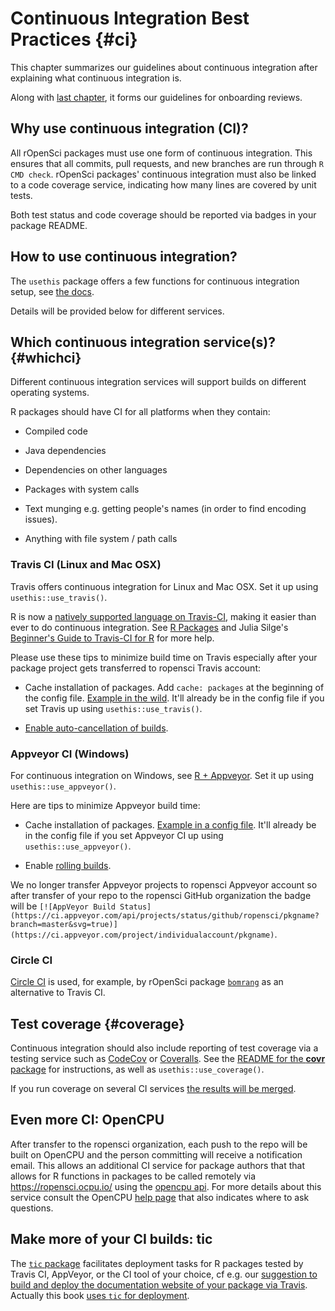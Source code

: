 # Continuous Integration Best Practices {#ci}

<div class="summaryblock">
<p>This chapter summarizes our guidelines about continuous integration after explaining what continuous integration is.</p>
<p>Along with <a href="#building">last chapter</a>, it forms our guidelines for onboarding reviews.</p>
</div>

## Why use continuous integration (CI)?

All rOpenSci packages must use one form of continuous integration. This ensures that all commits, pull requests, and new branches are run through `R CMD check`. rOpenSci packages' continuous integration must also be linked to a code coverage service, indicating how many lines are covered by unit tests.

Both test status and code coverage should be reported via badges in your package README.

## How to use continuous integration?

The `usethis` package offers a few functions for continuous integration setup, see [the docs](http://usethis.r-lib.org/reference/ci.html).

Details will be provided below for different services.

## Which continuous integration service(s)? {#whichci}

Different continuous integration services will support builds on different operating systems.

R packages should have CI for all platforms when they contain:

* Compiled code

* Java dependencies

* Dependencies on other languages

* Packages with system calls

* Text munging e.g. getting people's names (in order to find encoding issues).

* Anything with file system / path calls

### Travis CI (Linux and Mac OSX)

Travis offers continuous integration for Linux and Mac OSX. Set it up using `usethis::use_travis()`.

R is now a [natively supported language on Travis-CI](http://blog.travis-ci.com/2015-02-26-test-your-r-applications-on-travis-ci/), making it easier than ever to do continuous integration. See [R Packages](http://marker.to/NEr8Bd) and Julia Silge's [Beginner's Guide to Travis-CI for R](http://juliasilge.com/blog/Beginners-Guide-to-Travis/) for more help.

Please use these tips to minimize build time on Travis especially after your package project gets transferred to ropensci Travis account:

* Cache installation of packages. Add `cache: packages` at the beginning of the config file. [Example in the wild](https://github.com/ropensci/crul/blob/ee31c0128fd3279165360ef5ee2a1775ab00c82f/.travis.yml#L3). It'll already be in the config file if you set Travis up using `usethis::use_travis()`.

* [Enable auto-cancellation of builds](https://blog.travis-ci.com/2017-03-22-introducing-auto-cancellation).

### Appveyor CI (Windows)

For continuous integration on Windows, see [R + Appveyor](https://github.com/krlmlr/r-appveyor). Set it up using `usethis::use_appveyor()`.

Here are tips to minimize Appveyor build time:

* Cache installation of packages. [Example in a config file](https://github.com/r-lib/usethis/blob/2c52c06373849d52f78a26c5a0e080f518a2f825/inst/templates/appveyor.yml#L13). It'll already be in the config file if you set Appveyor CI up using `usethis::use_appveyor()`.

* Enable [rolling builds](https://www.appveyor.com/docs/build-configuration/#rolling-builds).

We no longer transfer Appveyor projects to ropensci Appveyor account so after transfer of your repo to the ropensci GitHub organization the badge will be `[![AppVeyor Build Status](https://ci.appveyor.com/api/projects/status/github/ropensci/pkgname?branch=master&svg=true)](https://ci.appveyor.com/project/individualaccount/pkgname)`.

### Circle CI

[Circle CI](https://circleci.com/) is used, for example, by rOpenSci package [`bomrang`](https://github.com/ropensci/bomrang) as an alternative to Travis CI.

## Test coverage {#coverage}

Continuous integration should also include reporting of test coverage via a testing service such as [CodeCov](https://codecov.io/) or [Coveralls](https://coveralls.io/).  See the [README for the **covr** package](https://github.com/jimhester/covr) for instructions, as well
as `usethis::use_coverage()`. 

If you run coverage on several CI services [the results will be merged](https://docs.codecov.io/docs/merging-reports).

## Even more CI: OpenCPU

After transfer to the ropensci organization, each push to the repo will be built on OpenCPU and the person committing will receive a notification email. This allows an additional CI service for package authors that that allows for R functions in packages to be called remotely via https://ropensci.ocpu.io/ using the [opencpu api](https://www.opencpu.org/api.html#api-json). For more details about this service consult the OpenCPU [help page](https://www.opencpu.org/help.html) that also indicates where to ask questions.

## Make more of your CI builds: tic

The [`tic` package](https://github.com/ropenscilabs/tic) facilitates deployment tasks for R packages tested by Travis CI, AppVeyor, or the CI tool of your choice, cf e.g. our [suggestion to build and deploy the documentation website of your package via Travis](#website). Actually this book [uses `tic` for deployment](https://github.com/ropensci/dev_guide#technical-details).
